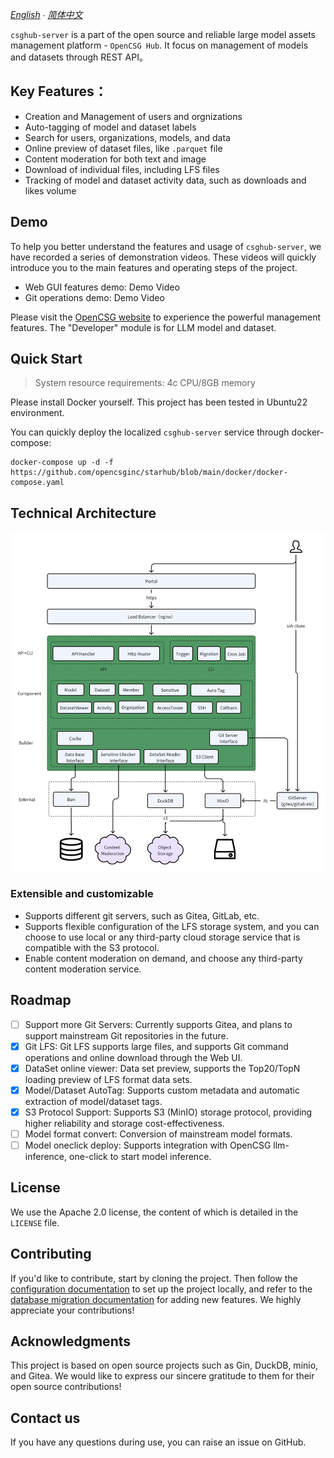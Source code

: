 *[English](README.md) ∙ [简体中文](README_zh-hans.md)*

`csghub-server` is a part of the open source and reliable large model assets management platform - `OpenCSG Hub`. It focus on management of models and datasets through REST API。

## Key Features：
- Creation and Management of users and orgnizations
- Auto-tagging of model and dataset labels
- Search for users, organizations, models, and data
- Online preview of dataset files, like `.parquet` file
- Content moderation for both text and image 
- Download of individual files, including LFS files
- Tracking of model and dataset activity data, such as downloads and likes volume

## Demo
To help you better understand the features and usage of `csghub-server`, we have recorded a series of demonstration videos. These videos will quickly introduce you to the main features and operating steps of the project.

- Web GUI features demo: Demo Video
- Git operations demo: Demo Video

Please visit the [OpenCSG website](https://portal.opencsg.com/) to experience the powerful management features. The "Developer" module is for LLM model and dataset.

## Quick Start
> System resource requirements: 4c CPU/8GB memory

Please install Docker yourself. This project has been tested in Ubuntu22 environment.

You can quickly deploy the localized `csghub-server` service through docker-compose:
```
docker-compose up -d -f https://github.com/opencsginc/starhub/blob/main/docker/docker-compose.yaml
```

## Technical Architecture
<div align=center>
  <img src="docs/csghub_server-arch.png" alt="csghub-server architecture">
</div>

### Extensible and customizable

- Supports different git servers, such as Gitea, GitLab, etc.
- Supports flexible configuration of the LFS storage system, and you can choose to use local or any third-party cloud storage service that is compatible with the S3 protocol.
- Enable content moderation on demand, and choose any third-party content moderation service.

## Roadmap
- [ ] Support more Git Servers: Currently supports Gitea, and plans to support mainstream Git repositories in the future.
- [x] Git LFS: Git LFS supports large files, and supports Git command operations and online download through the Web UI. 
- [x] DataSet online viewer: Data set preview, supports the Top20/TopN loading preview of LFS format data sets. 
- [x] Model/Dataset AutoTag: Supports custom metadata and automatic extraction of model/dataset tags. 
- [x] S3 Protocol Support: Supports S3 (MinIO) storage protocol, providing higher reliability and storage cost-effectiveness.
- [ ] Model format convert: Conversion of mainstream model formats.
- [ ] Model oneclick deploy: Supports integration with OpenCSG llm-inference, one-click to start model inference.

## License
We use the Apache 2.0 license, the content of which is detailed in the `LICENSE` file.

## Contributing
If you'd like to contribute, start by cloning the project. Then follow the [configuration documentation](docs/en/config.md) to set up the project locally, and refer to the [database migration documentation](docs/en/migration.md) for adding new features. We highly appreciate your contributions!

## Acknowledgments
This project is based on open source projects such as Gin, DuckDB, minio, and Gitea. We would like to express our sincere gratitude to them for their open source contributions!

## Contact us
If you have any questions during use, you can raise an issue on GitHub.
